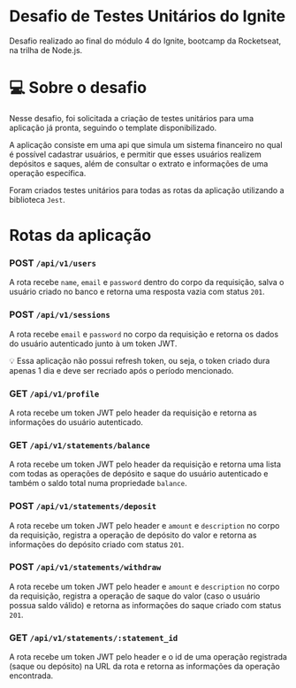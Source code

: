 # Desafio de Testes Unitários do Ignite

Desafio realizado ao final do módulo 4 do Ignite, bootcamp da Rocketseat, na trilha de Node.js.

# 💻 Sobre o desafio

Nesse desafio, foi solicitada a criação de testes unitários para uma aplicação já pronta, seguindo o template disponibilizado. 

A aplicação consiste em uma api que simula um sistema financeiro no qual é possível cadastrar usuários, e permitir que esses usuários realizem depósitos e saques, além de consultar o extrato e informações de uma operação específica.

Foram criados testes unitários para todas as rotas da aplicação utilizando a biblioteca `Jest`.

# Rotas da aplicação

### POST `/api/v1/users`

A rota recebe `name`, `email` e `password` dentro do corpo da requisição, salva o usuário criado no banco e retorna uma resposta vazia com status `201`. 

### POST `/api/v1/sessions`

A rota recebe `email` e `password` no corpo da requisição e retorna os dados do usuário autenticado junto à um token JWT. 

<aside>
💡 Essa aplicação não possui refresh token, ou seja, o token criado dura apenas 1 dia e deve ser recriado após o período mencionado.

</aside>

### GET `/api/v1/profile`

A rota recebe um token JWT pelo header da requisição e retorna as informações do usuário autenticado.

### GET `/api/v1/statements/balance`

A rota recebe um token JWT pelo header da requisição e retorna uma lista com todas as operações de depósito e saque do usuário autenticado e também o saldo total numa propriedade `balance`.

### POST `/api/v1/statements/deposit`

A rota recebe um token JWT pelo header e `amount` e `description` no corpo da requisição, registra a operação de depósito do valor e retorna as informações do depósito criado com status `201`.

### POST `/api/v1/statements/withdraw`

A rota recebe um token JWT pelo header e `amount` e `description` no corpo da requisição, registra a operação de saque do valor (caso o usuário possua saldo válido) e retorna as informações do saque criado com status `201`. 

### GET `/api/v1/statements/:statement_id`

A rota recebe um token JWT pelo header e o id de uma operação registrada (saque ou depósito) na URL da rota e retorna as informações da operação encontrada.
